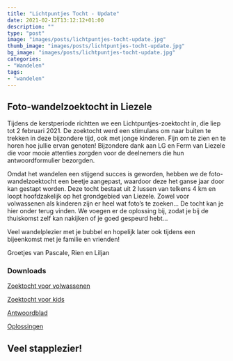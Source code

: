 ```yaml
---
title: "Lichtpuntjes Tocht - Update"
date: 2021-02-12T13:12:12+01:00
description: ""
type: "post"
image: "images/posts/lichtpuntjes-tocht-update.jpg"
thumb_image: "images/posts/lichtpuntjes-tocht-update.jpg"
bg_image: "images/posts/lichtpuntjes-tocht-update.jpg"
categories:
- "Wandelen"
tags:
- "wandelen"
---
```

## Foto-wandelzoektocht in Liezele

Tijdens de kerstperiode richtten we een Lichtpuntjes-zoektocht in, die liep tot 2 februari 2021. De zoektocht werd een stimulans om naar buiten te trekken in deze bijzondere tijd, ook met jonge kinderen. Fijn om te zien en te horen hoe jullie ervan genoten! Bijzondere dank aan LG en Ferm van Liezele die voor mooie attenties zorgden voor de deelnemers die hun antwoordformulier bezorgden.

Omdat het wandelen een stijgend succes is geworden, hebben we de foto-wandelzoektocht een beetje aangepast, waardoor deze het ganse jaar door kan gestapt worden.
Deze tocht bestaat uit 2 lussen van telkens 4 km en loopt hoofdzakelijk op het grondgebied van Liezele.
Zowel voor volwassenen als kinderen zijn er heel wat foto’s te zoeken...
De tocht kan je hier onder terug vinden. We voegen er de oplossing bij, zodat je bij de thuiskomst zelf kan nakijken of je goed gespeurd hebt...

Veel wandelplezier met je bubbel en hopelijk later ook tijdens een bijeenkomst met je familie en vrienden!

Groetjes van Pascale, Rien en Liljan



### Downloads
[Zoektocht voor volwassenen](https://liezele.be/files/posts/lichtpuntjes-zoektocht-richting-noord-en-zuid-heel-jaar-door.pdf)

[Zoektocht voor kids](https://liezele.be/files/posts/lichtpuntjes-zoektocht-richting-noord-en-zuid-kids-heel-jaar-door.pdf)

[Antwoordblad](https://liezele.be/files/posts/lichtpuntjes-antwoordblad.pdf)

[Oplossingen](https://liezele.be/files/posts/lichtpuntjes-oplossingen.pdf)

## Veel stapplezier!

